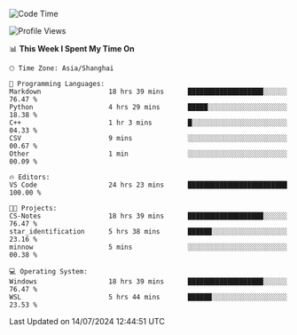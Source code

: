 <!--START_SECTION:waka-->
![Code Time](http://img.shields.io/badge/Code%20Time-1%2C848%20hrs%2053%20mins-blue)

![Profile Views](http://img.shields.io/badge/Profile%20Views-4-blue)

📊 **This Week I Spent My Time On** 

```text
🕑︎ Time Zone: Asia/Shanghai

💬 Programming Languages: 
Markdown                 18 hrs 39 mins      ███████████████████░░░░░░   76.47 % 
Python                   4 hrs 29 mins       █████░░░░░░░░░░░░░░░░░░░░   18.38 % 
C++                      1 hr 3 mins         █░░░░░░░░░░░░░░░░░░░░░░░░   04.33 % 
CSV                      9 mins              ░░░░░░░░░░░░░░░░░░░░░░░░░   00.67 % 
Other                    1 min               ░░░░░░░░░░░░░░░░░░░░░░░░░   00.09 % 

🔥 Editors: 
VS Code                  24 hrs 23 mins      █████████████████████████   100.00 % 

🐱‍💻 Projects: 
CS-Notes                 18 hrs 39 mins      ███████████████████░░░░░░   76.47 % 
star_identification      5 hrs 38 mins       ██████░░░░░░░░░░░░░░░░░░░   23.16 % 
minnow                   5 mins              ░░░░░░░░░░░░░░░░░░░░░░░░░   00.38 % 

💻 Operating System: 
Windows                  18 hrs 39 mins      ███████████████████░░░░░░   76.47 % 
WSL                      5 hrs 44 mins       ██████░░░░░░░░░░░░░░░░░░░   23.53 % 
```


 Last Updated on 14/07/2024 12:44:51 UTC
<!--END_SECTION:waka-->
